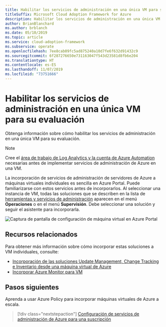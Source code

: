 ```yaml
---
title: Habilitar los servicios de administración en una única VM para su evaluación
titleSuffix: Microsoft Cloud Adoption Framework for Azure
description: Habilitar los servicios de administración en una única VM para su evaluación
author: BrianBlanchard
ms.author: brblanch
ms.date: 05/10/2019
ms.topic: article
ms.service: cloud-adoption-framework
ms.subservice: operate
ms.openlocfilehash: 7ee8cab09fc5ad875240a10d7fe6f632d91432c9
ms.sourcegitcommit: 6f287276650e731163047f543d23581d8fb6e204
ms.translationtype: HT
ms.contentlocale: es-ES
ms.lasthandoff: 11/07/2019
ms.locfileid: "73751666"
---
```

# <a name="enable-server-management-services-on-a-single-vm-for-evaluation"></a>Habilitar los servicios de administración en una única VM para su evaluación

Obtenga información sobre cómo habilitar los servicios de administración en una única VM para su evaluación.

> [!NOTE]
> Cree el [área de trabajo de Log Analytics y la cuenta de Azure Automation](./prerequisites.md#create-a-workspace-and-automation-account) necesarias antes de implementar servicios de administración de Azure en una VM.

La incorporación de servicios de administración de servidores de Azure a máquinas virtuales individuales es sencilla en Azure Portal. Puede familiarizarse con estos servicios antes de incorporarlos. Al seleccionar una instancia de VM, todas las soluciones que se describen en la lista de [herramientas y servicios de administración](./tools-services.md) aparecen en el menú **Operaciones** o en el menú **Supervisión**. Debe seleccionar una solución y seguir el asistente para incorporarla.

![Captura de pantalla de configuración de máquina virtual en Azure Portal](./media/onboarding-single-vm.png)

## <a name="related-resources"></a>Recursos relacionados

Para obtener más información sobre cómo incorporar estas soluciones a VM individuales, consulte:

- [Incorporación de las soluciones Update Management, Change Tracking e Inventario desde una máquina virtual de Azure](https://docs.microsoft.com/azure/automation/automation-onboard-solutions-from-vm)
- [Incorporar Azure Monitor para VM](https://docs.microsoft.com/azure/azure-monitor/insights/vminsights-enable-single-vm)

## <a name="next-steps"></a>Pasos siguientes

Aprenda a usar Azure Policy para incorporar máquinas virtuales de Azure a escala.

> [!div class="nextstepaction"]
> [Configuración de servicios de administración de Azure para una suscripción](./onboard-at-scale.md)
